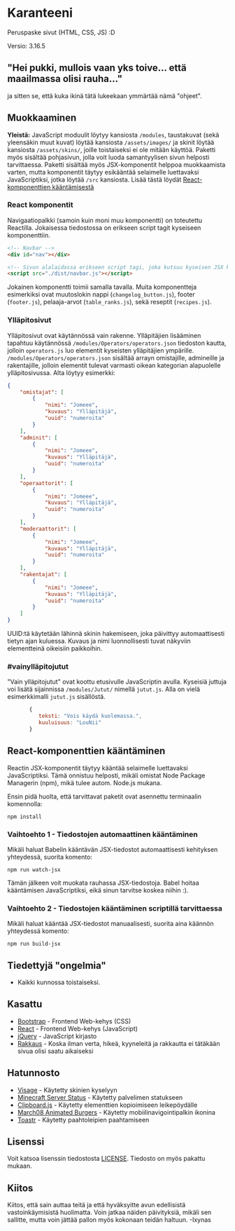 # Karanteeni

Peruspaske sivut (HTML, CSS, JS) :D

Versio: 3.16.5

## "Hei pukki, mullois vaan yks toive... että maailmassa olisi rauha..."

ja sitten se, että kuka ikinä tätä lukeekaan ymmärtää nämä "ohjeet".

## Muokkaaminen

**Yleistä:** JavaScript moduulit löytyy kansiosta `/modules`, taustakuvat (sekä yleensäkin muut kuvat) löytää kansiosta `/assets/images/` ja skinit löytää kansiosta `/assets/skins/`, joille toistaiseksi ei ole mitään käyttöä. Paketti myös sisältää pohjasivun, jolla voit luoda samantyylisen sivun helposti tarvittaessa. Paketti sisältää myös JSX-komponentit helppoa muokkaamista varten, mutta komponentit täytyy esikääntää selaimelle luettavaksi JavaScriptiksi, jotka löytää `/src` kansiosta. Lisää tästä löydät [React-komponenttien kääntämisestä](#React-komponenttien-kääntäminen)

### React komponentit

Navigaatiopalkki (samoin kuin moni muu komponentti) on toteutettu Reactilla. Jokaisessa tiedostossa on erikseen script tagit kyseiseen komponenttiin.

```html
<!-- Navbar -->
<div id="nav"></div>

<!-- Sivun alalaidassa erikseen script tagi, joka kutsuu kyseisen JSX komponentin. -->
<script src="./dist/navbar.js"></script>
```

Jokainen komponentti toimii samalla tavalla. Muita komponentteja esimerkiksi ovat muutoslokin nappi (`changelog_button.js`), footer (`footer.js`), pelaaja-arvot (`table_ranks.js`), sekä reseptit (`recipes.js`).

### Ylläpitosivut

Ylläpitosivut ovat käytännössä vain rakenne. Ylläpitäjien lisääminen tapahtuu käytännössä `/modules/Operators/operators.json` tiedoston kautta, jolloin `operators.js` luo elementit kyseisten ylläpitäjien ympärille. `/modules/Operators/operators.json` sisältää arrayn omistajille, admineille ja rakentajille, jolloin elementit tulevat varmasti oikean kategorian alapuolelle ylläpitosivussa. Alta löytyy esimerkki:

```json
{
    "omistajat": [
        {
            "nimi": "Jomeee",
            "kuvaus": "Ylläpitäjä",
            "uuid": "numeroita"
        }
    ],
    "adminit": [
        {
            "nimi": "Jomeee",
            "kuvaus": "Ylläpitäjä",
            "uuid": "numeroita"
        }
    ],
    "operaattorit": [
        {
            "nimi": "Jomeee",
            "kuvaus": "Ylläpitäjä",
            "uuid": "numeroita"
        }
    ],
    "moderaattorit": [
        {
            "nimi": "Jomeee",
            "kuvaus": "Ylläpitäjä",
            "uuid": "numeroita"
        }
    ],
    "rakentajat": [
        {
            "nimi": "Jomeee",
            "kuvaus": "Ylläpitäjä",
            "uuid": "numeroita"
        }
    ]
}
```
UUID:tä käytetään lähinnä skinin hakemiseen, joka päivittyy automaattisesti tietyn ajan kuluessa. Kuvaus ja nimi luonnollisesti tuvat näkyviin elementteinä oikeisiin paikkoihin.

### #vainylläpitojutut

"Vain ylläpitojutut" ovat koottu etusivulle JavaScriptin avulla. Kyseisiä juttuja voi lisätä sijainnissa `/modules/Jutut/` nimellä `jutut.js`. Alla on vielä esimerkkimalli `jutut.js` sisällöstä.

```javascript
       {
          teksti: "Vois käydä kuolemassa.",
          kuuluisuus: "LouNii"
       }
```

## React-komponenttien kääntäminen



Reactin JSX-komponentit täytyy kääntää selaimelle luettavaksi JavaScriptiksi. Tämä onnistuu helposti, mikäli omistat Node Package Managerin (npm), mikä tulee autom. Node.js mukana. 

Ensin pidä huolta, että tarvittavat paketit ovat asennettu terminaalin komennolla:

`npm install`

### Vaihtoehto 1 - Tiedostojen automaattinen kääntäminen

Mikäli haluat Babelin kääntävän JSX-tiedostot automaattisesti kehityksen yhteydessä, suorita komento:

`npm run watch-jsx`

Tämän jälkeen voit muokata rauhassa JSX-tiedostoja. Babel hoitaa kääntämisen JavaScriptiksi, eikä sinun tarvitse koskea niihin :).

### Vaihtoehto 2 - Tiedostojen kääntäminen scriptillä tarvittaessa

Mikäli haluat kääntää JSX-tiedostot manuaalisesti, suorita aina käännön yhteydessä komento:

`npm run build-jsx`


## Tiedettyjä "ongelmia"

* Kaikki kunnossa toistaiseksi.

## Kasattu

* [Bootstrap](https://getbootstrap.com/) - Frontend Web-kehys (CSS)
* [React](https://reactjs.org/) - Frontend Web-kehys (JavaScript)
* [jQuery](https://jquery.com/) - JavaScript kirjasto
* [Rakkaus](https://fi.wikipedia.org/wiki/Rakkaus) - Koska ilman verta, hikeä, kyyneleitä ja rakkautta ei tätäkään sivua olisi saatu aikaiseksi

## Hatunnosto

* [Visage](https://visage.surgeplay.com/) - Käytetty skinien kyselyyn
* [Minecraft Server Status](https://mcsrvstat.us/) - Käytetty palvelimen statukseen
* [Clipboard.js](https://clipboardjs.com/) - Käytetty elementtien kopioimiseen leikepöydälle
* [March08 Animated Burgers](https://march08.github.io/animated-burgers/) - Käytetty mobiilinavigointipalkin ikonina 
* [Toastr](https://toastrjs.com/) - Käytetty paahtoleipien paahtamiseen

## Lisenssi

Voit katsoa lisenssin tiedostosta [LICENSE](https://raw.githubusercontent.com/Karanteeni/karanteeni.github.io/master/LICENSE.md). Tiedosto on myös pakattu mukaan.

## Kiitos

Kiitos, että sain auttaa teitä ja että hyväksyitte avun edellisistä vastoinkäymisistä huolimatta. Voin jatkaa näiden päivityksiä, mikäli sen sallitte, mutta voin jättää pallon myös kokonaan teidän haltuun. -Ixynas
